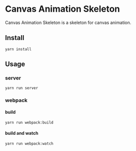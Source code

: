 # Canvas Animation Skeleton
Canvas Animation Skeleton is a skeleton for canvas animation.

## Install
```
yarn install
```

## Usage

### server
```
yarn run server
```

### webpack

#### build
```
yarn run webpack:build
```

#### build and watch
```
yarn run webpack:watch
```


